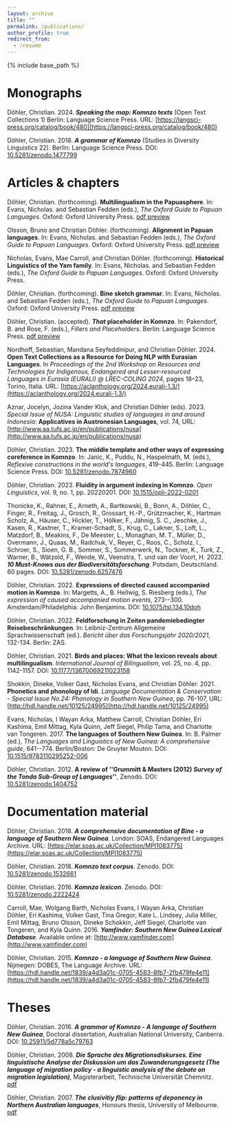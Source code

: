 ```yaml
---
layout: archive
title: ""
permalink: /publications/
author_profile: true
redirect_from:
  - /resume
---
```


{% include base_path %}

Monographs
===

Döhler, Christian. 2024. ***Speaking the map: Komnzo texts*** (Open Text Collections 1) Berlin: Language Science Press. URL: [https://langsci-press.org/catalog/book/480](https://langsci-press.org/catalog/book/480)


Döhler, Christian. 2018. ***A grammar of Komnzo*** (Studies in Diversity Linguistics 22). Berlin: Language Science Press. DOI: [10.5281/zenodo.1477799](https://langsci-press.org/catalog/book/212)

Articles & chapters
===

Döhler, Christian. (forthcoming). **Multilingualism in the Papuasphere**. In: Evans, Nicholas. and Sebastian Fedden (eds.), *The Oxford Guide to Papuan Languages*. Oxford: Oxford University Press. [pdf preview](/files/döhler2025_OGPL_multilingualism-preprint.pdf)

Olsson, Bruno and Christian Döhler. (forthcoming). **Alignment in Papuan languages**. In: Evans, Nicholas. and Sebastian Fedden (eds.), *The Oxford Guide to Papuan Languages*. Oxford: Oxford University Press. [pdf preview](/files/döhler2025_OGPL-alignment_preprint.pdf)

Nicholas, Evans, Mae Carroll, and Christian Döhler. (forthcoming). **Historical Linguistics of the Yam family**. In: Evans, Nicholas. and Sebastian Fedden (eds.), *The Oxford Guide to Papuan Languages*. Oxford: Oxford University Press.

Döhler, Christian. (forthcoming). **Bine sketch grammar**. In: Evans, Nicholas. and Sebastian Fedden (eds.), *The Oxford Guide to Papuan Languages*. Oxford: Oxford University Press. [pdf preview](/files/döhler2025_OGPL_Bine_sketch_grammar-preprint.pdf)

Döhler, Christian. (accepted). ***That* placeholder in Komnzo**. In: Pakendorf, B. and Rose, F. (eds.), *Fillers and Placeholders*. Berlin: Language Science Press. [pdf preview](/files/döhler2025_That_placeholder_Komnzo-preprint.pdf)

Nordhoff, Sebastian, Mandana Seyfeddinipur, and Christian Döhler. 2024. **Open Text Collections as a Resource for Doing NLP with Eurasian Languages**. In *Proceedings of the 2nd Workshop on Resources and Technologies for Indigenous, Endangered and Lesser-resourced Languages in Eurasia (EURALI) @ LREC-COLING 2024*, pages 18–23, Torino, Italia. URL: [https://aclanthology.org/2024.eurali-1.3/](https://aclanthology.org/2024.eurali-1.3/)

Aznar, Jocelyn, Jozina Vander Klok, and Christian Döhler (eds). 2023. *Special Issue of NUSA: Linguistic studies of languages in and around Indonesia*: **Applicatives in Austronesian Languages**, vol. 74, URL: [http://www.aa.tufs.ac.jp/en/publications/nusa](http://www.aa.tufs.ac.jp/en/publications/nusa)

Döhler, Christian. 2023. **The middle template and other ways of expressing coreference in Komnzo**. In: Janic, K., Puddu, N., Haspelmath, M. (eds.), *Reflexive constructions in the world's languages*, 419-445. Berlin: Language Science Press. DOI: [10.5281/zenodo.7874960](https://doi.org/10.5281/zenodo.7874960)

Döhler, Christian. 2023. **Fluidity in argument indexing in Komnzo**. *Open Linguistics*, vol. 9, no. 1, pp. 20220201. DOI: [10.1515/opli-2022-0201](https://doi.org/10.1515/opli-2022-0201)

Thonicke, K., Rahner, E., Arneth, A., Bartkowski, B., Bonn, A., Döhler, C., Finger, R., Freitag, J., Grosch, R., Grossart, H.-P., Grützmacher, K., Hartman Scholz, A., Häuser, C., Hickler, T., Hölker, F., Jähnig, S. C., Jeschke, J., Kasen, R., Kastner, T., Kramer-Schadt, S., Krug, C., Lakner, S., Loft, L., Matzdorf, B., Meakins, F., De Meester, L., Monaghan, M. T., Müller, D., Overmann, J., Quaas, M., Radchuk, V., Reyer, C., Roos, C., Scholz, I., Schroer, S., Sioen, G. B., Sommer, S., Sommerwerk, N., Tockner, K., Turk, Z., Warner, B., Wätzold, F., Wende, W., Veenstra, T. und van der Voort, H. 2022. ***10 Must-Knows aus der Biodiversitätsforschung***. Potsdam, Deutschland. 60 pages. DOI: [10.5281/zenodo.6257476](https://zenodo.org/record/6257476)

Döhler, Christian. 2022. **Expressions of directed caused accompanied motion in Komnzo**. In: Margetts, A., B. Hellwig, S. Riesberg (eds.), *The expression of caused accompanied motion events*, 273--300. Amsterdam/Philadelphia: John Benjamins. DOI: [10.1075/tsl.134.10doh](https://doi.org/10.1075/tsl.134.10doh)

Döhler, Christian. 2022. **Feldforschung in Zeiten pandemiebedingter Reisebeschränkungen**. In: Leibniz-Zentrum Allgemeine Sprachwissenschaft (ed.). *Bericht über das Forschungsjahr 2020/2021*, 132-134. Berlin: ZAS.

Döhler, Christian. 2021. **Birds and places: What the lexicon reveals about multilingualism**. *International Journal of Bilingualism*, vol. 25, no. 4, pp. 1142-1157. DOI: [10.1177/13670069211023158](https://doi.org/10.1177/13670069211023158)

Shokkin, Dineke, Volker Gast, Nicholas Evans, and Christian Döhler. 2021. **Phonetics and phonology of Idi**. *Language Documentation & Conservation - Special Issue No.24: Phonology in Southern New Guinea*, pp. 76-107, URL: [http://hdl.handle.net/10125/24995](http://hdl.handle.net/10125/24995)

Evans, Nicholas, I Wayan Arka, Matthew Carroll, Christian Döhler, Eri Kashima, Emil Mittag, Kyla Quinn, Jeff Siegel, Philip Tama, and Charlotte van Tongeren. 2017. **The languages of Southern New Guinea**. In: B. Palmer (ed.), *The Languages and Linguistics of New Guinea: A comprehensive guide*, 641--774. Berlin/Boston: De Gruyter Mouton. DOI: [10.1515/9783110295252-006](https://doi.org/10.1515/9783110295252-006}) 

Döhler, Christian. 2012. **A review of ''Grummitt & Masters (2012) *Survey of the Tonda Sub-Group of Languages*''**, Zenodo. DOI: [10.5281/zenodo.1404752](http://doi.org/10.5281/zenodo.1404752)

Documentation material
===

Döhler, Christian. 2018. ***A comprehensive documentation of Bine - a language of Southern New Guinea***. London: SOAS, Endangered Languages Archive. URL: [https://elar.soas.ac.uk/Collection/MPI1083775](https://elar.soas.ac.uk/Collection/MPI1083775)

Döhler, Christian. 2018. ***Komnzo text corpus***. Zenodo. DOI: [10.5281/zenodo.1532661](http://doi.org/10.5281/zenodo.1532661)

Döhler, Christian. 2016. ***Komnzo lexicon***. Zenodo. DOI: [10.5281/zenodo.2222424](http://doi.org/10.5281/zenodo.2222424)

Carroll, Mae, Wolgang Barth, Nicholas Evans, I Wayan Arka, Christian Döhler, Eri Kashima, Volker Gast, Tina Gregor, Kate L. Lindsey, Julia Miller, Emil Mittag, Bruno Olsson, Dineke Schokkin, Jeff Siegel, Charlotte van Tongeren, and Kyla Quinn. 2016. ***Yamfinder: Southern New Guinea Lexical Database***. Available online at: [http://www.yamfinder.com](http://www.yamfinder.com)

Döhler, Christian. 2015. ***Komnzo - a language of Southern New Guinea***. Nijmegen: DOBES, The Language Archive. URL: [https://hdl.handle.net/1839/a4d3a01c-0705-4583-8fb7-2fb479fe4e11](https://hdl.handle.net/1839/a4d3a01c-0705-4583-8fb7-2fb479fe4e11)

Theses
===


Döhler, Christian. 2016. ***A grammar of Komnzo - A language of Southern New Guinea***, Doctoral dissertation, Australian National University, Canberra. DOI: [10.25911/5d778a5c79763](https://doi.org/10.25911/5d778a5c79763)

Döhler, Christian. 2008. ***Die Sprache des Migrationsdiskurses. Eine linguistische Analyse der Diskussion um das Zuwanderungsgesetz (The language of migration policy - a linguistic analysis of the debate on migration legislation)***, Magisterarbeit, Technische Universität Chemnitz. [pdf](/files/döhler2009.pdf)

Döhler, Christian. 2007. ***The clusivitiy flip: patterns of deponency in Northern Australian languages***, Honours thesis, University of Melbourne. [pdf](/files/döhler2006.pdf)